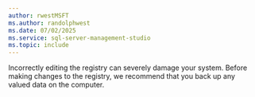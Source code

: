 ```yaml
---
author: rwestMSFT
ms.author: randolphwest
ms.date: 07/02/2025
ms.service: sql-server-management-studio
ms.topic: include
---
```

Incorrectly editing the registry can severely damage your system. Before making changes to the registry, we recommend that you back up any valued data on the computer.
